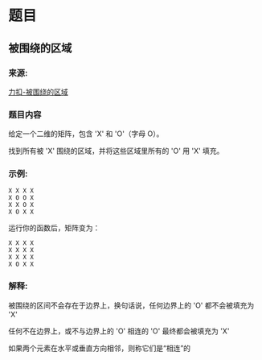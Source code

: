 # 题目

## 被围绕的区域

### 来源:

[力扣-被围绕的区域](https://leetcode-cn.com/problems/surrounded-regions/)

### 题目内容

给定一个二维的矩阵，包含 'X' 和 'O'（字母 O）。

找到所有被 'X' 围绕的区域，并将这些区域里所有的 'O' 用 'X' 填充。

### 示例:

```plaintext
X X X X
X O O X
X X O X
X O X X
```

运行你的函数后，矩阵变为：

```plaintext
X X X X
X X X X
X X X X
X O X X
```

### 解释:

被围绕的区间不会存在于边界上，换句话说，任何边界上的 'O' 都不会被填充为 'X'

任何不在边界上，或不与边界上的 'O' 相连的 'O' 最终都会被填充为 'X'

如果两个元素在水平或垂直方向相邻，则称它们是“相连”的
